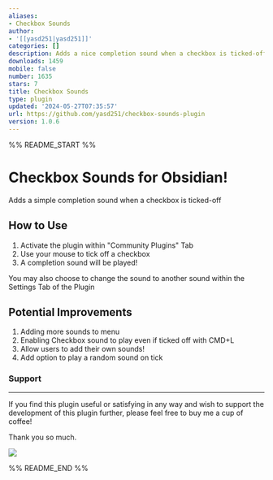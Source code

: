 ```yaml
---
aliases:
- Checkbox Sounds
author:
- '[[yasd251|yasd251]]'
categories: []
description: Adds a nice completion sound when a checkbox is ticked-off
downloads: 1459
mobile: false
number: 1635
stars: 7
title: Checkbox Sounds
type: plugin
updated: '2024-05-27T07:35:57'
url: https://github.com/yasd251/checkbox-sounds-plugin
version: 1.0.6
---
```


%% README_START %%

# Checkbox Sounds for Obsidian!
 
Adds a simple completion sound when a checkbox is ticked-off

## How to Use
1. Activate the plugin within "Community Plugins" Tab
2. Use your mouse to tick off a checkbox
3. A completion sound will be played!

You may also choose to change the sound to another sound within the Settings Tab of the Plugin

## Potential Improvements
1. Adding more sounds to menu
2. Enabling Checkbox sound to play even if ticked off with CMD+L
3. Allow users to add their own sounds!
4. Add option to play a random sound on tick



### Support
---
If you find this plugin useful or satisfying in any way and wish to support the development of this plugin further, please feel free to buy me a cup of coffee!

Thank you so much.

<a href="https://www.buymeacoffee.com/yasd251"><img src="https://img.buymeacoffee.com/button-api/?text=Buy me a coffee&emoji=☕&slug=yasd251&button_colour=FF5F5F&font_colour=ffffff&font_family=Lato&outline_colour=000000&coffee_colour=FFDD00" /></a>


%% README_END %%